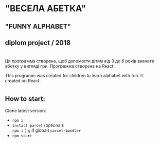 # "ВЕСЕЛА АБЕТКА" 
## "FUNNY ALPHABET"
## diplom project / 2018
#
Ця программа створена, щоб допомогти дітям від 3 до 6 років вивчати абетку у вигляді гри. Программа створена на React.

This programm was created for children to learn alphabet with fun. It created on React.
#

## How to start:
Clone latest version:
- `npm i`
- `install parcel` (optional): \
`npm i` (`-g` if global) `parcel-bundler`
- `npm start`
